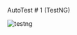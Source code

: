 AutoTest # 1 (TestNG)

![testng](https://github.com/SemNik88/autotest1.1/assets/142649558/189bcd41-fdcc-4774-973d-e14bd07ad06c)
